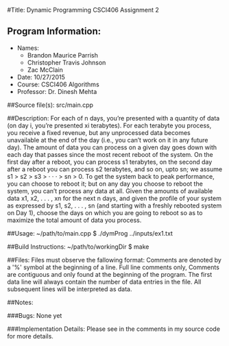 
#Title: Dynamic Programming
CSCI406 Assignment 2

## Program Information:

* Names: 
	* Brandon Maurice Parrish
	* Christopher Travis Johnson
	* Zac McClain
* Date: 10/27/2015
* Course: CSCI406 Algorithms
* Professor: Dr. Dinesh Mehta

##Source file(s):
	src/main.cpp

##Description:
For each of n days, you’re presented with a quantity of
data (on day i, you’re presented xi terabytes). For each terabyte you process, you receive a
fixed revenue, but any unprocessed data becomes unavailable at the end of the day (i.e., you
can’t work on it in any future day). The amount of data you can process on a given day goes 
down with each day that passes since the most recent reboot of the system. On the first day 
after a reboot, you can process s1 terabytes, on the second day after a reboot you can 
process s2 terabytes, and so on, upto sn; we assume s1 > s2 > s3 > · · · > sn > 0. To get 
the system back to peak performance, you can choose to reboot it; but on any day you choose 
to reboot the system, you can’t process any data at all. Given the amounts of available data 
x1, x2, . . . , xn for the next n days, and given the profile of your system as expressed by 
s1, s2, . . . , sn (and starting with a freshly rebooted system on Day 1), choose the days on 
which you are going to reboot so as to maximize the total amount of data you process.

##Usage:
	~/path/to/main.cpp $ ./dymProg ../inputs/ex1.txt

##Build Instructions:
	~/path/to/workingDir $ make

##Files:
Files must observe the fallowing format: Comments are denoted by a '%' symbol
at the beginning of a line. Full line comments only, Comments are contiguous and only
found at the beginning of the program. The first data line will always contain the
number of data entries in the file. All subsequent lines will be interpreted as data.

##Notes:

###Bugs:
None yet

###Implementation Details:
Please see in the comments in my source code for more details.

